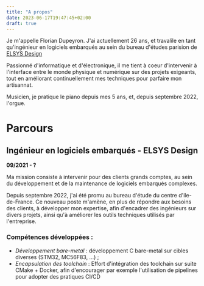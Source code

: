 ```yaml
---
title: "A propos"
date: 2023-06-17T19:47:45+02:00
draft: true
---
```


Je m'appelle Florian Dupeyron. J'ai actuellement 26 ans,
et travalile en tant qu'ingénieur en logiciels embarqués au sein du
bureau d'études parision de [ELSYS Design](https://elsys-design.com)

Passionné d'informatique et d'électronique, il me tient à coeur d'intervenir
à l'interface entre le monde physique et numérique sur des projets exigeants,
tout en améliorant continuellement mes techniques pour parfaire mon artisannat.

Musicien, je pratique le piano depuis mes 5 ans, et, depuis septembre 2022, l'orgue.


# Parcours

## Ingénieur en logiciels embarqués - ELSYS Design

**09/2021 - ?**

Ma mission consiste à intervenir pour des clients grands comptes,
au sein du développement et de la maintenance de logiciels embarqués
complexes.

Depuis septembre 2022, j'ai été promu au bureau d'étude du centre d'ile-de-France.
Ce nouveau poste m'amène, en plus de répondre aux besoins des clients, à développer
mon expertise, afin d'encadrer des ingénieurs sur divers projets, ainsi
qu'à améliorer les outils techniques utilisés par l'entreprise.

### Compétences développées :

- *Développement bare-metal* : développement C bare-metal sur cibles diverses (STM32, MC56F83, ...) ;
- *Encapsulation des toolchain* : Effort d'intégration des toolchain sur suite CMake + Docker, afin
  d'encourager par exemple l'utilisation de pipelines pour adopter des
  pratiques CI/CD

